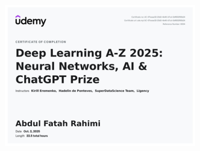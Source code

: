 



![image alt](https://github.com/fatahrahimi330/Deep-Learning-A-Z/blob/3a793405430d65ac13eb10c213ac2e13a991a647/Deep%20Learning%20A-Z%202025.JPG)

